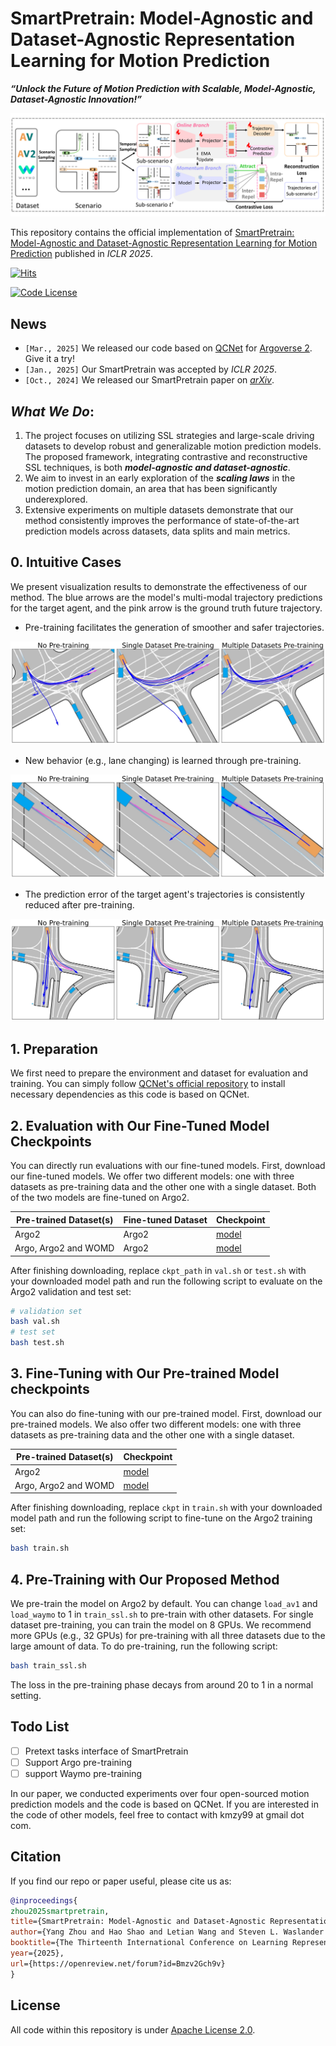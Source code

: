 # SmartPretrain: Model-Agnostic and Dataset-Agnostic Representation Learning for Motion Prediction

***“Unlock the Future of Motion Prediction with Scalable, Model-Agnostic, Dataset-Agnostic Innovation!”*** 

![pipeline](assets/pipeline.jpg)

This repository contains the official implementation of [SmartPretrain: Model-Agnostic and Dataset-Agnostic Representation Learning for Motion Prediction](https://arxiv.org/abs/2410.08669) published in _ICLR 2025_.

[![Hits](https://hits.seeyoufarm.com/api/count/incr/badge.svg?url=https%3A%2F%2Fgithub.com%2Fyoungzhou1999%2FSmartPretrain&count_bg=%2379C83D&title_bg=%23555555&icon=&icon_color=%23E7E7E7&title=hits&edge_flat=false)](https://hits.seeyoufarm.com)

[![Code License](https://img.shields.io/badge/Code%20License-Apache_2.0-green.svg)](https://github.com/tatsu-lab/stanford_alpaca/blob/main/LICENSE)

## News

- `[Mar., 2025]` We released our code based on [QCNet](https://github.com/ZikangZhou/QCNet) for [Argoverse 2](https://github.com/argoverse/av2-api). Give it a try!
- `[Jan., 2025]` Our SmartPretrain was accepted by _ICLR 2025_.
- `[Oct., 2024]` We released our SmartPretrain paper on [<u>_arXiv_</u>](https://arxiv.org/abs/2410.08669).

## **_What We Do_:** 

1. The project focuses on utilizing SSL strategies and large-scale driving datasets to develop robust and generalizable motion prediction models. The proposed framework, integrating contrastive and reconstructive SSL techniques, is both ***model-agnostic and dataset-agnostic***. 
2.  We aim to invest in an early exploration of the ***scaling laws*** in the motion prediction domain, an area that has been significantly underexplored.
3. Extensive experiments on multiple datasets demonstrate that our method consistently improves the performance of state-of-the-art prediction models across datasets, data splits and main metrics.

## 0. Intuitive Cases

We present visualization results to demonstrate the effectiveness of our method. The blue arrows are the model's multi-modal trajectory predictions for the target agent, and the pink arrow is the ground truth future trajectory.

- Pre-training facilitates the generation of smoother and safer trajectories.

![case1](./assets/vis/case_1.png)

- New behavior (e.g., lane changing) is learned through pre-training.

![case2](./assets/vis/case_2.png)

- The prediction error of the target agent's trajectories is consistently reduced after pre-training.

![case3](./assets/vis/case_3.png)

## 1. Preparation

We first need to prepare the environment and dataset for evaluation and training. You can simply follow [QCNet's official repository](https://github.com/ZikangZhou/QCNet) to install necessary dependencies as this code is based on QCNet.

## 2. Evaluation with Our Fine-Tuned Model Checkpoints

You can directly run evaluations with our fine-tuned models. First, download our fine-tuned models. We offer two different models: one with three datasets as pre-training data and the other one with a single dataset. Both of the two models are fine-tuned on Argo2.

| Pre-trained Dataset(s) | Fine-tuned Dataset | Checkpoint                                                   |
| ---------------------- | ------------------ | ------------------------------------------------------------ |
| Argo2                  | Argo2              | [model](https://huggingface.co/preview-bot/SmartPretrain-preview/blob/main/QCNet-p_1-f.ckpt) |
| Argo, Argo2 and WOMD   | Argo2              | [model](https://huggingface.co/preview-bot/SmartPretrain-preview/blob/main/QCNet-p_3-f.ckpt) |

After finishing downloading, replace `ckpt_path` in `val.sh` or `test.sh` with your downloaded model path and run the following script to evaluate on the Argo2 validation and test set:

```bash
# validation set
bash val.sh
# test set
bash test.sh
```

## 3. Fine-Tuning with Our Pre-trained Model checkpoints

You can also do fine-tuning with our pre-trained model. First, download our pre-trained models. We also offer two different models: one with three datasets as pre-training data and the other one with a single dataset.

| Pre-trained Dataset(s) | Checkpoint                                                   |
| ---------------------- | ------------------------------------------------------------ |
| Argo2                  | [model](https://huggingface.co/preview-bot/SmartPretrain-preview/blob/main/QCNet-p_1.ckpt) |
| Argo, Argo2 and WOMD   | [model](https://huggingface.co/preview-bot/SmartPretrain-preview/blob/main/QCNet-p_3.ckpt) |

After finishing downloading, replace `ckpt` in `train.sh` with your downloaded model path and run the following script to fine-tune on the Argo2 training set:

```bash
bash train.sh
```

## 4. Pre-Training with Our Proposed Method

We pre-train the model on Argo2 by default. You can change `load_av1` and `load_waymo` to 1 in `train_ssl.sh` to pre-train with other datasets. For single dataset pre-training, you can train the model on 8 GPUs. We recommend more GPUs (e.g., 32 GPUs) for pre-training with all three datasets due to the large amount of data. To do pre-training, run the following script: 

```bash
bash train_ssl.sh
```

The loss in the pre-training phase decays from around 20 to 1 in a normal setting.

## Todo List

- [ ] Pretext tasks interface of SmartPretrain
- [ ] Support Argo pre-training
- [ ] support Waymo pre-training

In our paper, we conducted experiments over four open-sourced motion prediction models and the code is based on QCNet. If you are interested in the code of other models, feel free to contact with kmzy99 at gmail dot com.

## Citation

If you find our repo or paper useful, please cite us as:

```bibtex
@inproceedings{
zhou2025smartpretrain,
title={SmartPretrain: Model-Agnostic and Dataset-Agnostic Representation Learning for Motion Prediction},
author={Yang Zhou and Hao Shao and Letian Wang and Steven L. Waslander and Hongsheng Li and Yu Liu},
booktitle={The Thirteenth International Conference on Learning Representations},
year={2025},
url={https://openreview.net/forum?id=Bmzv2Gch9v}
}
```

## License

All code within this repository is under [Apache License 2.0](https://www.apache.org/licenses/LICENSE-2.0).